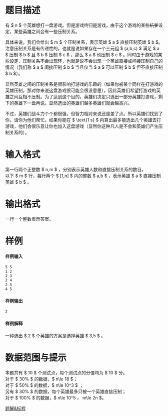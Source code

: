 
# 题目描述

有 $ n $ 个英雄想打一盘游戏。但是游戏终归是游戏，由于这个游戏的某些~~坑爹~~设定，某些英雄之间会有一些压制关系。

具体来说，我们会给出 $ m $ 个压制关系，表示英雄 $ a $ 直接压制英雄 $ b $。注意压制关系是有传递性的，也就是说如果存在一个三元组 $ (a,b,c) $ 满足 $ a $ 压制 $ b $ 且 $ b $ 压制 $ c $ ，那么 $ a $ 也压制 $ c $ 。同时由于游戏的某些设定，压制关系不会出现环，也就是说不会出现一个英雄直接或间接压制自己的情况（我们称 $ a $ 间接压制 $ b $ 当且仅当 $ a $ 可以压制 $ b $ 但不直接压制 $ b $）。

显然英雄之间的压制关系是很影响打游戏的乐趣的（如果你被某个同样在打游戏的英雄压制，那对你来说这盘游戏很可能会很没意思），因此英雄们希望打游戏的英雄之间互相不压制。为了达到这个目的，英雄们决定只选出一部分英雄打游戏，剩下的英雄下一盘再说。显然选出的英雄们越多英雄们就会越高兴。

不过，英雄们战斗力个个都很强，但智力相对来说还是差了点。所以英雄们找到了你，请你为他们帮忙。如果你能在 $ \text{1 s} $ 内算出最多能选出几个英雄去打游戏，他们会很乐意让你也加入这盘游戏（显然你这种凡人是不会和英雄们产生压制关系的）。

# 输入格式

第一行两个正整数 $ n,m $ ，分别表示英雄人数和直接压制关系的数目。  
以下 $ m $ 行，每行两个 $ [1,n] $ 内的整数 $ a,b $ ，表示英雄 $ a $ 直接压制英雄 $ b $ 。

# 输出格式

一行一个整数表示答案。

# 样例

#### 样例输入

```plain
5 5
1 2
2 3
2 4
2 5
4 5
```

#### 样例输出

```plain
2
```

#### 样例解释

一种选出 $ 2 $ 个英雄的方案是选择英雄 $ 3,5 $ 。

# 数据范围与提示

本题共有 $ 10 $ 个测试点，每个测试点的分值均为 $ 10 $ 分。  
对于 $ 30\% $ 的数据，$ n\le 18 $；  
对于 $ 50\% $ 的数据，$ n\le 10^3 $ ；  
另有 $ 30\% $ 的数据，每个英雄最多只被一个英雄直接压制；  
对于 $ 100\% $ 的数据，$ n\le 10^5 $，$ m\le 2n $。  

[题解&标程](https://zybuluo.com/AntiLeaf/note/804022)

